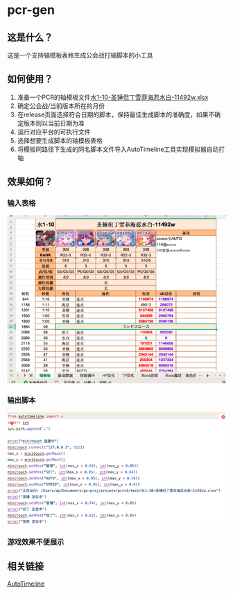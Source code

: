 # pcr-gen
## 这是什么？
这是一个支持轴模板表格生成公会战打轴脚本的小工具
## 如何使用？
1. 准备一个PCR的轴模板文件[水1-10-圣锤但丁雪菲海忍水白-11492w.xlsx](test/%E6%B0%B41-10-%E5%9C%A3%E9%94%A4%E4%BD%86%E4%B8%81%E9%9B%AA%E8%8F%B2%E6%B5%B7%E5%BF%8D%E6%B0%B4%E7%99%BD-11492w.xlsx)
2. 确定公会战/当前版本所在的月份
3. 在release页面选择符合日期的脚本，保持最佳生成脚本的准确度，如果不确定版本则以当前日期为准
4. 运行对应平台的可执行文件
5. 选择想要生成脚本的轴模板表格
6. 将模板同路径下生成的同名脚本文件导入AutoTimeline工具实现模拟器自动打轴
## 效果如何？
### 输入表格
![test_input.png](image/test_input.png)
### 输出脚本
![test_result.png](image/test_result.png)
### 游戏效果不便展示
## 相关链接
[AutoTimeline](https://github.com/sdyxxjj123/AutoTimeline)

